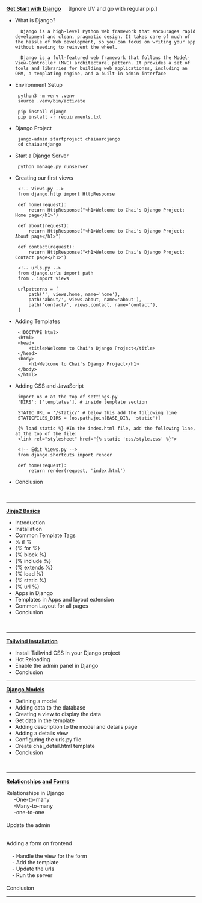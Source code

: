 **[Get Start with Django](https://docs.chaicode.com/getting-started-with-django/)** &nbsp;&nbsp;&nbsp;&nbsp;[Ignore UV and go with regular pip.]

- What is Django?

        Django is a high-level Python Web framework that encourages rapid development and clean, pragmatic design. It takes care of much of the hassle of Web development, so you can focus on writing your app without needing to reinvent the wheel.

        Django is a full-featured web framework that follows the Model-View-Controller (MVC) architectural pattern. It provides a set of tools and libraries for building web applicationss, including an ORM, a templating engine, and a built-in admin interface

 - Environment Setup  <br/>

        python3 -m venv .venv
        source .venv/bin/activate

        pip install django
        pip install -r requirements.txt


 - Django Project  <br/>

        jango-admin startproject chaiaurdjango
        cd chaiaurdjango

 - Start a Django Server  <br/>

        python manage.py runserver

 - Creating our first views  <br/>

        <!-- Views.py -->
        from django.http import HttpResponse

        def home(request):
            return HttpResponse("<h1>Welcome to Chai's Django Project: Home page</h1>")

        def about(request):
            return HttpResponse("<h1>Welcome to Chai's Django Project: About page</h1>")

        def contact(request):
            return HttpResponse("<h1>Welcome to Chai's Django Project: Contact page</h1>")

        <!-- urls.py -->
        from django.urls import path
        from . import views

        urlpatterns = [
            path('', views.home, name='home'),
            path('about/', views.about, name='about'),
            path('contact/', views.contact, name='contact'),
        ]

 - Adding Templates  <br/>

        <!DOCTYPE html>
        <html>
        <head>
            <title>Welcome to Chai's Django Project</title>
        </head>
        <body>
            <h1>Welcome to Chai's Django Project</h1>
        </body>
        </html>

 - Adding CSS and JavaScript  <br/>

        import os # at the top of settings.py
        'DIRS': ['templates'], # inside template section

        STATIC_URL = '/static/' # below this add the following line
        STATICFILES_DIRS = [os.path.join(BASE_DIR, 'static')]

        {% load static %} #In the index.html file, add the following line, at the top of the file:
        <link rel="stylesheet" href="{% static 'css/style.css' %}">

        <!-- Edit Views.py -->
        from django.shortcuts import render

        def home(request):
            return render(request, 'index.html')

 - Conclusion  <br/>
<br/>


---

**[Jinja2 Basics](https://docs.chaicode.com/jinja-templates-app-in-django/)**

 - Introduction  <br/>
 - Installation  <br/>
 - Common Template Tags  <br/>
 - % if %  <br/>
 - {% for %}  <br/>
 - {% block %}  <br/>
 - {% include %}  <br/>
 - {% extends %}  <br/>
 - {% load %}  <br/>
 - {% static %}  <br/>
 - {% url %}  <br/>
 - Apps in Django  <br/>
 - Templates in Apps and layout extension  <br/>
 - Common Layout for all pages  <br/>
 - Conclusion  <br/>
<br/>


---


**[Tailwind Installation](https://docs.chaicode.com/tailwind-to-django/)**

 - Install Tailwind CSS in your Django project <br/>
 - Hot Reloading <br/>
 - Enable the admin panel in Django <br/>
 - Conclusion <br/>


---

**[Django Models](https://docs.chaicode.com/django-models/)**

 - Defining a model <br>
 - Adding data to the database <br>
 - Creating a view to display the data <br>
 - Get data in the template <br>
 - Adding description to the model and details page <br>
 - Adding a details view <br>
 - Configuring the urls.py file <br>
 - Create chai_detail.html template <br>
 - Conclusion <br>
<br/>

---

**[Relationships and Forms](https://docs.chaicode.com/relationships-and-forms/)**

<th>Relationships in Django<th/>
    <br>&nbsp;&nbsp;&nbsp;&nbsp; -One-to-many
    <br>&nbsp;&nbsp;&nbsp;&nbsp; -Many-to-many
    <br>&nbsp;&nbsp;&nbsp;&nbsp; -one-to-one<br>
    <br>
<th>Update the admin<th/><br><br>

Adding a form on frontend<br><br>
&nbsp;&nbsp;&nbsp;&nbsp;- Handle the view for the form<br>
&nbsp;&nbsp;&nbsp;&nbsp;- Add the template<br>
&nbsp;&nbsp;&nbsp;&nbsp;- Update the urls<br>
&nbsp;&nbsp;&nbsp;&nbsp;- Run the server<br>
<br>Conclusion<br>


---
